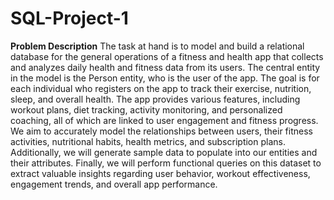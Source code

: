 # SQL-Project-1
**Problem Description**
  The task at hand is to model and build a relational database for the general operations of a fitness and health app that collects and analyzes daily health and fitness data from its users. The central entity in the model is the Person entity, who is the user of the app. The goal is for each individual who registers on the app to track their exercise, nutrition, sleep, and overall health.
The app provides various features, including workout plans, diet tracking, activity monitoring, and personalized coaching, all of which are linked to user engagement and fitness progress. We aim to accurately model the relationships between users, their fitness activities, nutritional habits, health metrics,  and subscription plans. Additionally, we will generate sample data to populate into our entities and their attributes. Finally, we will perform functional queries on this dataset to extract valuable insights regarding user behavior, workout effectiveness, engagement trends, and overall app performance.
